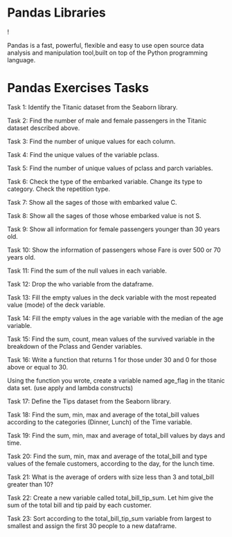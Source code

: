 # Pandas Libraries

!
 
Pandas is a fast, powerful, flexible and easy to use open source data analysis and manipulation tool,built on top of the Python programming language.


# Pandas Exercises Tasks
Task 1: Identify the Titanic dataset from the Seaborn library.

Task 2: Find the number of male and female passengers in the Titanic dataset described above.

Task 3: Find the number of unique values for each column.

Task 4: Find the unique values of the variable pclass.

Task 5: Find the number of unique values of pclass and parch variables.

Task 6: Check the type of the embarked variable. Change its type to category. Check the repetition type.

Task 7: Show all the sages of those with embarked value C.

Task 8: Show all the sages of those whose embarked value is not S.

Task 9: Show all information for female passengers younger than 30 years old.

Task 10: Show the information of passengers whose Fare is over 500 or 70 years old.

Task 11: Find the sum of the null values in each variable.

Task 12: Drop the who variable from the dataframe.

Task 13: Fill the empty values in the deck variable with the most repeated value (mode) of the deck variable.

Task 14: Fill the empty values in the age variable with the median of the age variable.

Task 15: Find the sum, count, mean values of the survived variable in the breakdown of the Pclass and Gender variables.

Task 16: Write a function that returns 1 for those under 30 and 0 for those above or equal to 30.

Using the function you wrote, create a variable named age_flag in the titanic data set. (use apply and lambda constructs)

Task 17: Define the Tips dataset from the Seaborn library.

Task 18: Find the sum, min, max and average of the total_bill values according to the categories (Dinner, Lunch) of the Time variable.

Task 19: Find the sum, min, max and average of total_bill values by days and time.

Task 20: Find the sum, min, max and average of the total_bill and type values of the female customers, according to the day, for the lunch time.

Task 21: What is the average of orders with size less than 3 and total_bill greater than 10?

Task 22: Create a new variable called total_bill_tip_sum. Let him give the sum of the total bill and tip paid by each customer.

Task 23: Sort according to the total_bill_tip_sum variable from largest to smallest and assign the first 30 people to a new dataframe.
